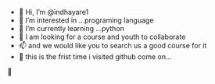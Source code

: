 - 👋 Hi, I’m @indhayare1
- 👀 I’m interested in ...programing language
- 🌱 I’m currently learning ...python
- 💞️ I am looking for a course and youth to collaborate
- 📫 and we would like you to search us a good course for it
- 👋 this is the frist time i visited github come on...
<!---
indhayare1/indhayare1 is a ✨ special ✨ repository because its `README.md` (this file) appears on your GitHub profile.
You can click the Preview link to take a look at your changes.
--->
💞️
